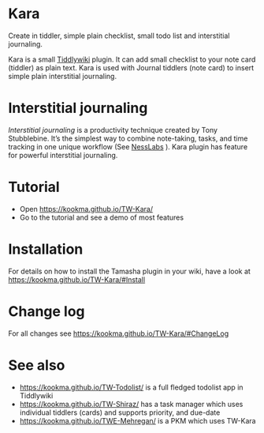 # Kara
Create in tiddler, simple plain checklist, small todo list and interstitial journaling.

Kara is a small [Tiddlywiki](https://tiddlywiki.com/) plugin. It can add small checklist to your note card (tiddler) as plain text. Kara is used with Journal tiddlers (note card) to insert simple plain interstitial journaling.

# Interstitial journaling
*Interstitial journaling* is a productivity technique created by Tony Stubblebine. It’s the simplest way to combine note-taking, tasks, and time tracking in one unique workflow (See [NessLabs](https://nesslabs.com/interstitial-journaling) ). Kara plugin has feature for powerful interstitial journaling.

# Tutorial
* Open https://kookma.github.io/TW-Kara/
* Go to the tutorial and see a demo of most features

# Installation
For details on how to install the Tamasha plugin in your wiki, have a look at https://kookma.github.io/TW-Kara/#Install


# Change log
For all changes see  https://kookma.github.io/TW-Kara/#ChangeLog

# See also
* https://kookma.github.io/TW-Todolist/ is a full fledged todolist app in Tiddlywiki
* https://kookma.github.io/TW-Shiraz/ has a task manager which uses individual tiddlers (cards) and supports priority, and due-date
* https://kookma.github.io/TWE-Mehregan/ is a PKM which uses TW-Kara



